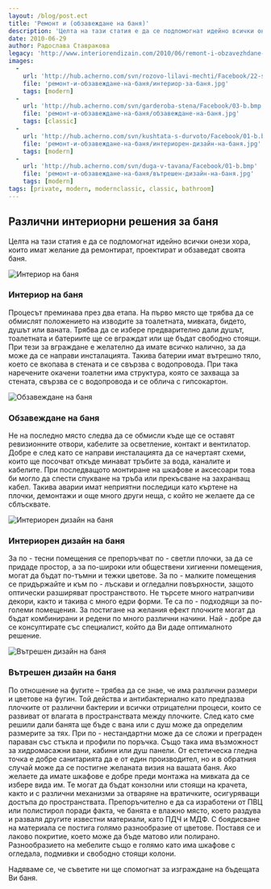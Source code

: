```yaml
---
layout: /blog/post.ect
title: 'Ремонт и (обзавеждане на баня)'
description: 'Целта на тази статия е да се подпомогнат идейно всички онези хора, които имат желание да ремонтират, проектират и обзаведат своята баня.'
date: 2010-06-29
author: Радослава Ставракова
legacy: 'http://www.interiorendizain.com/2010/06/remont-i-obzavezhdane-na-bania.html'
images:
  -
    url: 'http://hub.acherno.com/svn/rozovo-lilavi-mechti/Facebook/22-s.jpg'
    file: 'ремонт-и-обзавеждане-на-баня/интериор-за-баня.jpg'
    tags: [modern]
  -
    url: 'http://hub.acherno.com/svn/garderoba-stena/Facebook/03-b.bmp'
    file: 'ремонт-и-обзавеждане-на-баня/обзавеждане-на-баня.jpg'
    tags: [classic]
  -
    url: 'http://hub.acherno.com/svn/kushtata-s-durvoto/Facebook/01-b.bmp'
    file: 'ремонт-и-обзавеждане-на-баня/интериорен-дизайн-на-баня.jpg'
    tags: [modern]
  -
    url: 'http://hub.acherno.com/svn/duga-v-tavana/Facebook/01-b.bmp'
    file: 'ремонт-и-обзавеждане-на-баня/вътрешен-дизайн-на-баня.jpg'
    tags: [modern]
tags: [private, modern, modernclassic, classic, bathroom]
---
```

## Различни **интериорни решения за баня**
Целта на тази статия е да се подпомогнат идейно всички онези хора, които имат желание да ремонтират, проектират и обзаведат своята баня.

![Интериор на баня](ремонт-и-обзавеждане-на-баня/интериор-за-баня.jpg)
### Интериор на **баня**

Процесът преминава през два етапа.
На първо място ще трябва да се обмислят положението на изводите за тоалетната, мивката, бидето, душът или ваната. Трябва да се избере предварително дали душът, тоалетната и батериите ще се вграждат или ще бъдат свободно стоящи. При тези за вграждане е желателно да имате всичко налично, за да може да се направи инсталацията. Такива батерии имат вътрешно тяло, което се вкопава в стената и се свързва с водопровода. При така наречените окачени тоалетни има структура, която се захваща за стената, свързва се с водопровода и се облича с гипсокартон.

![Обзавеждане на баня](ремонт-и-обзавеждане-на-баня/обзавеждане-на-баня.jpg)
### Обзавеждане на **баня**

Не на последно място следва да се обмисли къде ще се оставят ревизионните отвори, кабелите за осветление, контакт и вентилатор. Добре е след като се направи инсталацията да се начертаят схеми, които ще посочват откъде минават тръбите за вода, каналите и кабелите. При последващото монтиране на шкафове и аксесоари това би могло да спести спукване на тръба или прекъсване на захранващ кабел. Такива аварии имат неприятни последици като къртене на плочки, демонтажи и още много други неща, с който не желаете да се сблъсквате.

![Интериорен дизайн на баня](ремонт-и-обзавеждане-на-баня/интериорен-дизайн-на-баня.jpg)
### Интериорен дизайн на **баня**

За по - тесни помещения се препоръчват по - светли плочки, за да се придаде простор, а за по-широки или обществени хигиенни помещения, могат да бъдат по-тъмни и тежки цветове. За по - малките помещения се придържайте и към по - лъскави и огледални повърхности, защото оптически разширяват пространството. Не търсете много натрапчиви декори, както и такива с много едри форми. Те са по - подходящи за по-големи помещения.  За постигане на желания ефект плочките могат да бъдат комбинирани и редени по много различни начини. Най - добре да се консултирате със специалист, който да Ви даде оптималното решение.

![Вътрешен дизайн на баня](ремонт-и-обзавеждане-на-баня/вътрешен-дизайн-на-баня.jpg)
### Вътрешен дизайн на **баня**

По отношение на фугите – трябва да се знае, че има различни размери и цветове на фугин. Той действа и антибактериално като предпазва плочките от различни бактерии и всички отрицателни процеси, които се развиват от влагата в пространствата между плочките. След като сме решили дали банята ще бъде с вана или с душ може да определим размерите за тях. При по - нестандартни може да се сложи и преграден параван със стъкла и профили по поръчка. Също така има възможност за хидромасажни вани, кабини или душ панели. От естетическа гледна точка е добре санитарията да е от един производител, но и в обратния случай може да се постигне желаната визия на вашата баня. Ако желаете да имате шкафове е добре преди монтажа на мивката да се избере вида им. Те могат да бъдат конзолни или стоящи на крачета, както и с различни механизми за отваряне на вратичките, осигуряващи достъпа до пространствата. Препоръчително е да са изработени от ПВЦ или полистирол поради факта, че банята е влажно място, което раздува и разваля другите известни материали, като ПДЧ и МДФ. С боядисване на материала се постига голямо разнообразие от цветове. Поставя се и лаково покритие, което може да бъде матово или полирано. Разнообразието на мебелите също е голямо като има шкафове с огледала, подмивки и свободно стоящи колони.

Надяваме се, че съветите ни ще спомогнат за изграждане на бъдещата Ви баня.
